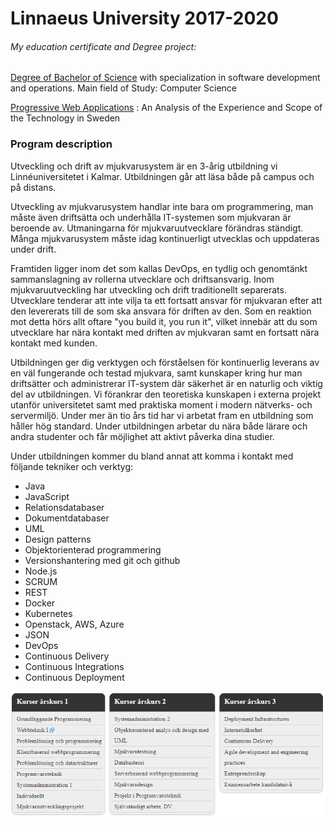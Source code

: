 # Linnaeus University 2017-2020
 ###### My education certificate and Degree project:
 [Degree of Bachelor of Science](https://github.com/Victor-Gustafsson/Linnaeus_University_2017_2020/blob/master/Degree%20Certificate.pdf) with specialization in software development and operations. Main field of Study: Computer Science
 
 [Progressive Web Applications](http://www.diva-portal.org/smash/get/diva2:1446696/FULLTEXT01.pdf) : An Analysis of the Experience and Scope of the Technology in Sweden

### Program description
Utveckling och drift av mjukvarusystem är en 3-årig utbildning vi Linnéuniversitetet i Kalmar. Utbildningen går att läsa både på campus och på distans.

Utveckling av mjukvarusystem handlar inte bara om programmering, man måste även driftsätta och underhålla IT-systemen som mjukvaran är beroende av. Utmaningarna för mjukvaruutvecklare förändras ständigt. Många mjukvarusystem måste idag kontinuerligt utvecklas och uppdateras under drift. 

Framtiden ligger inom det som kallas DevOps, en tydlig och genomtänkt sammanslagning av rollerna utvecklare och driftsansvarig. Inom mjukvaruutveckling har utveckling och drift traditionellt separerats. Utvecklare tenderar att inte vilja ta ett fortsatt ansvar för mjukvaran efter att den levererats till de som ska ansvara för driften av den. Som en reaktion mot detta hörs allt oftare "you build it, you run it", vilket innebär att du som utvecklare har nära kontakt med driften av mjukvaran samt en fortsatt nära kontakt med kunden. 

Utbildningen ger dig verktygen och förståelsen för kontinuerlig leverans av en väl fungerande och testad mjukvara, samt kunskaper kring hur man driftsätter och administrerar IT-system där säkerhet är en naturlig och viktig del av utbildningen. Vi förankrar den teoretiska kunskapen i externa projekt utanför universitetet samt med praktiska moment i modern nätverks- och servermiljö. Under mer än tio års tid har vi arbetat fram en utbildning som håller hög standard. Under utbildningen arbetar du nära både lärare och andra studenter och får möjlighet att aktivt påverka dina studier.

Under utbildningen kommer du bland annat att komma i kontakt med följande tekniker och verktyg: 
* Java
* JavaScript 
* Relationsdatabaser
* Dokumentdatabaser
* UML
* Design patterns
* Objektorienterad programmering
* Versionshantering med git och github
* Node.js
* SCRUM
* REST
* Docker
* Kubernetes
* Openstack, AWS, Azure
* JSON
* DevOps
* Continuous Delivery
* Continuous Integrations
* Continuous Deployment 

<p align="center">
  <img src="https://raw.githubusercontent.com/Victor-Gustafsson/Linnaeus_University_2017_2020/master/Courses%20year%201-3.PNG" alt="[image of my courses"/>
</p>

